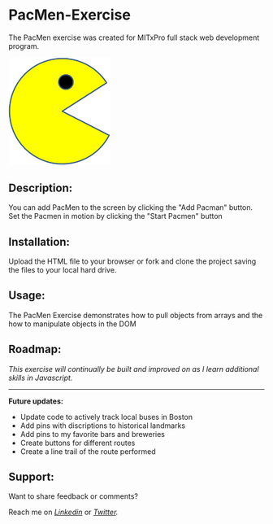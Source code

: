 # PacMen-Exercise
The PacMen exercise was created for MITxPro full stack web development program. </br>

<img src= "./images/PacMan1.png" width= "200" />

## Description:

<p> You can add PacMen to the screen by clicking the "Add Pacman" button. Set the Pacmen in motion by clicking the "Start Pacmen" button </p>

## Installation:

<p> Upload the HTML file to your browser or fork and clone the project saving the files to your local hard drive. </p>   

## Usage:

<p> The PacMen Exercise demonstrates how to pull objects from arrays and the how to 
manipulate objects in the DOM</p> 

## Roadmap:

*<p> This exercise will continually be built and improved on as I learn additional skills in Javascript. </p>*

***

**<p> Future updates: </p>**
- Update code to actively track local buses in Boston
- Add pins with discriptions to historical landmarks
- Add pins to my favorite bars and breweries
- Create buttons for different routes
- Create a line trail of the route performed

## Support:

<p> Want to share feedback or comments?</p>

<p> 
  
  Reach me on *[Linkedin](https://www.linkedin.com/in/derek-diaz/)* or *[Twitter](https://twitter.com/home).*
  
</p>
